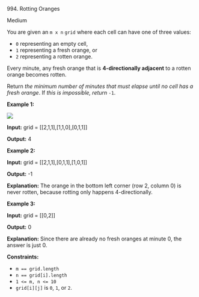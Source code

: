 ﻿994\. Rotting Oranges

Medium

You are given an `m x n` `grid` where each cell can have one of three values:

*   `0` representing an empty cell,
*   `1` representing a fresh orange, or
*   `2` representing a rotten orange.

Every minute, any fresh orange that is **4-directionally adjacent** to a rotten orange becomes rotten.

Return _the minimum number of minutes that must elapse until no cell has a fresh orange_. If _this is impossible, return_ `-1`.

**Example 1:**

![](https://assets.leetcode.com/uploads/2019/02/16/oranges.png)

**Input:** grid = [[2,1,1],[1,1,0],[0,1,1]]

**Output:** 4 

**Example 2:**

**Input:** grid = [[2,1,1],[0,1,1],[1,0,1]]

**Output:** -1

**Explanation:** The orange in the bottom left corner (row 2, column 0) is never rotten, because rotting only happens 4-directionally. 

**Example 3:**

**Input:** grid = [[0,2]]

**Output:** 0

**Explanation:** Since there are already no fresh oranges at minute 0, the answer is just 0. 

**Constraints:**

*   `m == grid.length`
*   `n == grid[i].length`
*   `1 <= m, n <= 10`
*   `grid[i][j]` is `0`, `1`, or `2`.